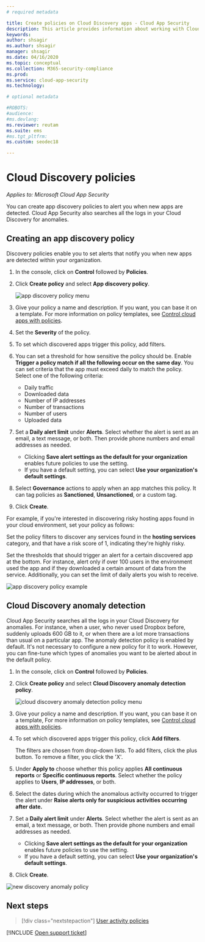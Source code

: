```yaml
---
# required metadata

title: Create policies on Cloud Discovery apps - Cloud App Security
description: This article provides information about working with Cloud Discovery policies.
keywords:
author: shsagir
ms.author: shsagir
manager: shsagir
ms.date: 04/16/2020
ms.topic: conceptual
ms.collection: M365-security-compliance
ms.prod:
ms.service: cloud-app-security
ms.technology:

# optional metadata

#ROBOTS:
#audience:
#ms.devlang:
ms.reviewer: reutam
ms.suite: ems
#ms.tgt_pltfrm:
ms.custom: seodec18

---
```

# Cloud Discovery policies

*Applies to: Microsoft Cloud App Security*

You can create app discovery policies to alert you when new apps are detected. Cloud App Security also searches all the logs in your Cloud Discovery for anomalies.

## Creating an app discovery policy

Discovery policies enable you to set alerts that notify you when new apps are detected within your organization.

1. In the console, click on **Control** followed by **Policies**.

2. Click **Create policy** and select **App discovery policy**.

    ![app discovery policy menu](media/app-discovery-policy-menu.png "app discovery policy menu")

3. Give your policy a name and description. If you want, you can base it on a template. For more information on policy templates, see [Control cloud apps with policies](control-cloud-apps-with-policies.md).

4. Set the **Severity** of the policy.

5. To set which discovered apps trigger this policy, add filters.

6. You can set a threshold for how sensitive the policy should be. Enable **Trigger a policy match if all the following occur on the same day**. You can set criteria that the app must exceed daily to match the policy. Select one of the following criteria:
    - Daily traffic
    - Downloaded data
    - Number of IP addresses
    - Number of transactions
    - Number of users
    - Uploaded data

7. Set a **Daily alert limit** under **Alerts**. Select whether the alert is sent as an email, a text message, or both. Then provide phone numbers and email addresses as needed.
    - Clicking **Save alert settings as the default for your organization** enables future policies to use the setting.
    - If you have a default setting, you can select **Use your organization's default settings**.

8. Select **Governance** actions to apply when an app matches this policy. It can tag policies as **Sanctioned**, **Unsanctioned**, or a custom tag.

9. Click **Create**.

For example, if you're interested in discovering risky hosting apps found in your cloud environment, set your policy as follows:

Set the policy filters to discover any services found in the **hosting services** category, and that have a risk score of 1, indicating they're highly risky.

 Set the thresholds that should trigger an alert for a certain discovered app at the bottom. For instance, alert only if over 100 users in the environment used the app and if they downloaded a certain amount of data from the service.
Additionally, you can set the limit of daily alerts you wish to receive.

![app discovery policy example](media/app-discovery-policy-example.png "app discovery policy example")

## Cloud Discovery anomaly detection

Cloud App Security searches all the logs in your Cloud Discovery for anomalies. For instance, when a user, who never used Dropbox before, suddenly uploads 600 GB to it, or when there are a lot more transactions than usual on a particular app. The anomaly detection policy is enabled by default. It's not necessary to configure a new policy for it to work. However, you can fine-tune which types of anomalies you want to be alerted about in the default policy.

1. In the console, click on **Control** followed by **Policies**.

2. Click **Create policy** and select **Cloud Discovery anomaly detection policy**.

    ![cloud discovery anomaly detection policy menu](media/cloud-discovery-anomaly-detection-policy-menu.png "cloud discovery anomaly detection policy menu")

3. Give your policy a name and description. If you want, you can base it on a template, For more information on policy templates, see [Control cloud apps with policies](control-cloud-apps-with-policies.md).

4. To set which discovered apps trigger this policy, click **Add filters**.

    The filters are chosen from drop-down lists. To add filters, click the plus button. To remove a filter, you click the 'X'.

5. Under **Apply to** choose whether this policy applies **All continuous reports** or **Specific continuous reports**. Select whether the policy applies to **Users**, **IP addresses**, or both.

6. Select the dates during which the anomalous activity occurred to trigger the alert under **Raise alerts only for suspicious activities occurring after date.**

7. Set a **Daily alert limit** under **Alerts**. Select whether the alert is sent as an email, a text message, or both. Then provide phone numbers and email addresses as needed.
    - Clicking **Save alert settings as the default for your organization** enables future policies to use the setting.
    - If you have a default setting, you can select **Use your organization's default settings**.

8. Click **Create**.

![new discovery anomaly policy](media/new-discovery-anomaly-policy.png "new discovery anomaly policy")

## Next steps

> [!div class="nextstepaction"]
> [User activity policies](user-activity-policies.md)

[!INCLUDE [Open support ticket](includes/support.md)]
